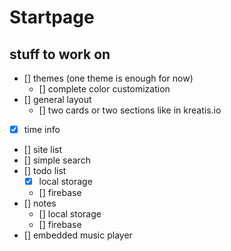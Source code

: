 # Startpage

## stuff to work on

- [] themes (one theme is enough for now)
  - [] complete color customization
- [] general layout
  - [] two cards or two sections like in kreatis.io
- [x] time info
- [] site list
- [] simple search
- [] todo list
  - [x] local storage
  - [] firebase
- [] notes
  - [] local storage
  - [] firebase
- [] embedded music player
